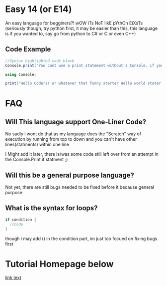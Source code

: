 # Easy 14 (or E14)
An easy language for begginers?! wOW iTs NoT lIkE pYthOn EiXsTs (seriously though, try python first, it may be easier than this, this language is if you wanted to, say go from python to C# or C or even C++)

## Code Example
```C#
//Syntax highlighted code block
Console.print("You cant use a print statement without a Console. if you didn't import the Console");

using Console;

print("Hello Coders! or whatever that funny starter Hello world stater project said..");
```

# FAQ
## Will This language support One-Liner Code?
No sadly i wont do that as my language does the "Scratch" way of execution by running from top to down and you can't have other lines(statments) within one line

I Might add it later, there is/was some code still left over from an attempt in the Console.Print if statment ;)

## Will this be a general purpose language?

Not yet, there are still bugs needed to be fixed before it because general purpose

## What is the syntax for loops?

```C#
if condition {
  //Code
}
```
though i may add () in the condition part, im just too focued on fixing bugs first

# Tutorial Homepage below

<a href="/webpages/tutorial_homepage.md">link text</a>
